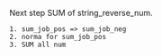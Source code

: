 Next step SUM of string_reverse_num.

	1. sum_job_pos => sum_job_neg
	2. norma for sum_job_pos
	3. SUM all num
